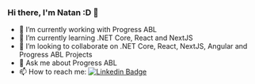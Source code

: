 ### Hi there, I'm Natan :D 👋

- 🔭 I’m currently working with Progress ABL
- 🌱 I’m currently learning .NET Core, React and NextJS
- 👯 I’m looking to collaborate on .NET Core, React, NextJS, Angular and Progress ABL Projects
- 💬 Ask me about Progress ABL
- 📫 How to reach me: [![Linkedin Badge](https://img.shields.io/badge/-LinkedIn-blue?style=flat-square&logo=Linkedin&logoColor=white&link=https://www.linkedin.com/in/natanael-vieira-688529138/)](https://www.linkedin.com/in/natanael-vieira-688529138/)
